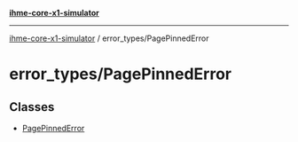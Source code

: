 [**ihme-core-x1-simulator**](../../README.md)

***

[ihme-core-x1-simulator](../../modules.md) / error\_types/PagePinnedError

# error\_types/PagePinnedError

## Classes

- [PagePinnedError](classes/PagePinnedError.md)
